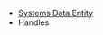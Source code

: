 - [Systems Data Entity](https://learn.microsoft.com/en-us/dotnet/api/system.data.entity?view=entity-framework-6.2.0)
- Handles